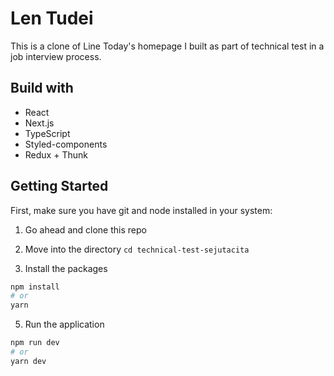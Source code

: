 # Len Tudei

This is a clone of Line Today's homepage I built as part of technical test in a job interview process.

## Build with

- React
- Next.js
- TypeScript
- Styled-components
- Redux + Thunk

## Getting Started

First, make sure you have git and node installed in your system:

1. Go ahead and clone this repo

2. Move into the directory `cd technical-test-sejutacita`

3. Install the packages

```bash
npm install
# or
yarn
```

5. Run the application

```bash
npm run dev
# or
yarn dev
```
